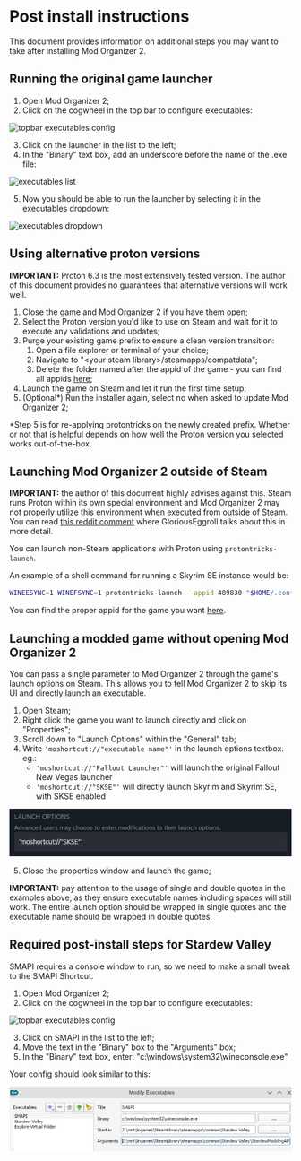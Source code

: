 # Post install instructions

This document provides information on additional steps you may want to take after installing Mod Organizer 2.

## Running the original game launcher

1. Open Mod Organizer 2;
2. Click on the cogwheel in the top bar to configure executables:

![topbar executables config](screenshots/topbar_executables_config.png?raw=true "Executables Configuration")

3. Click on the launcher in the list to the left;
4. In the "Binary" text box, add an underscore before the name of the .exe file:

![executables list](screenshots/executables_config_leftside_list.png?raw=true "Executables List")

5. Now you should be able to run the launcher by selecting it in the executables dropdown:

![executables dropdown](screenshots/executables_dropdown.png?raw=true "Executables Dropdown")

## Using alternative proton versions

**IMPORTANT:** Proton 6.3 is the most extensively tested version. The author of this document provides no guarantees that alternative versions will work well.

1. Close the game and Mod Organizer 2 if you have them open;
2. Select the Proton version you'd like to use on Steam and wait for it to execute any validations and updates;
3. Purge your existing game prefix to ensure a clean version transition:
	1. Open a file explorer or terminal of your choice;
	2. Navigate to "\<your steam library\>/steamapps/compatdata";
	3. Delete the folder named after the appid of the game - you can find all appids [here](gamesinfo);
4. Launch the game on Steam and let it run the first time setup;
5. (Optional\*) Run the installer again, select no when asked to update Mod Organizer 2;

\*Step 5 is for re-applying protontricks on the newly created prefix. Whether or not that is helpful depends on how well the Proton version you selected works out-of-the-box.

## Launching Mod Organizer 2 outside of Steam

**IMPORTANT:** the author of this document highly advises against this. Steam runs Proton within its own special environment and Mod Organizer 2 may not properly utilize this environment when executed from outside of Steam. You can read [this reddit comment](https://www.reddit.com/r/linux_gaming/comments/k2kyjt/is_it_a_good_idea_to_use_proton_for_non_steam/gdxz70m/) where GloriousEggroll talks about this in more detail.

You can launch non-Steam applications with Proton using `protontricks-launch`.

An example of a shell command for running a Skyrim SE instance would be:

```bash
WINEESYNC=1 WINEFSYNC=1 protontricks-launch --appid 489830 "$HOME/.config/modorganizer2/instances/skyrimspecialedition/modorganizer2/ModOrganizer.exe"
```

You can find the proper appid for the game you want [here](gamesinfo).

## Launching a modded game without opening Mod Organizer 2

You can pass a single parameter to Mod Organizer 2 through the game's launch options on Steam. This allows you to tell Mod Organizer 2 to skip its UI and directly launch an executable.

1. Open Steam;
2. Right click the game you want to launch directly and click on "Properties";
3. Scroll down to "Launch Options" within the "General" tab;
4. Write `'moshortcut://"executable name"'` in the launch options textbox. eg.:
   - `'moshortcut://"Fallout Launcher"'` will launch the original Fallout New Vegas launcher
   - `'moshortcut://"SKSE"'` will directly launch Skyrim and Skyrim SE, with SKSE enabled

![steam launch options](screenshots/steam_launch_options.png?raw=true "Steam launch options")

5. Close the properties window and launch the game;

**IMPORTANT:** pay attention to the usage of single and double quotes in the examples above, as they ensure executable names including spaces will still work. The entire launch option should be wrapped in single quotes and the executable name should be wrapped in double quotes.

## Required post-install steps for Stardew Valley

SMAPI requires a console window to run, so we need to make a small tweak to the SMAPI Shortcut.

1. Open Mod Organizer 2;
2. Click on the cogwheel in the top bar to configure executables:

![topbar executables config](screenshots/topbar_executables_config.png?raw=true "Executables Configuration")

3. Click on SMAPI in the list to the left;
4. Move the text in the "Binary" box to the "Arguments" box;
5. In the "Binary" text box, enter: "c:\windows\system32\wineconsole.exe"

Your config should look similar to this:

![SMAPI executables list](screenshots/executables_config_SMAPI.png?raw=true "SMAPI Executables List")

